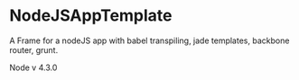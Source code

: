 # NodeJSAppTemplate
A Frame for a nodeJS app with babel transpiling, jade templates,  backbone router, grunt.

Node v 4.3.0
